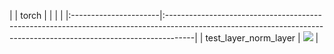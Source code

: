|                       | torch                                                                                                                                                              |
|                       |                                                                                                                                                                    |
|:----------------------|:-------------------------------------------------------------------------------------------------------------------------------------------------------------------|
| test_layer_norm_layer | <a href="https://github.com/unifyai/ivy/actions/runs/3602947825" rel="noopener noreferrer" target="_blank"><img src=https://img.shields.io/badge/-failure-red></a> |
